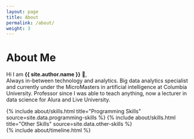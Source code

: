 ```yaml
---
layout: page
title: About
permalink: /about/
weight: 3
---
```


# **About Me**

Hi I am **{{ site.author.name }}** :wave:,<br>
Always in-between technology and analytics. Big data analytics specialist and currently under the MicroMasters in artificial intelligence at Columbia University.  Professor since I was able to teach anything, now a lecturer in data science for Alura and Live University.

<div class="row">
{% include about/skills.html title="Programming Skills" source=site.data.programming-skills %}
{% include about/skills.html title="Other Skills" source=site.data.other-skills %}
</div>

<div class="row">
{% include about/timeline.html %}
</div>